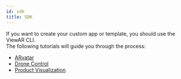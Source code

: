 ```yaml
---
id: sdk
title: SDK
---
```


If you want to create your custom app or template, you should use the ViewAR CLI.  
The following tutorials will guide you through the process:

- [ARvatar](/tutorials/arvatar/arvatar-app-creation.md)
- [Drone Control](tutorials/arvatar/drone.md)
- [Product Visualization](/tutorials/react/create-your-first-ar-app.md)
